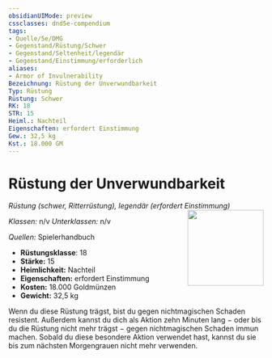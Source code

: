 ```yaml
---
obsidianUIMode: preview
cssclasses: dnd5e-compendium
tags:
- Quelle/5e/DMG
- Gegenstand/Rüstung/Schwer
- Gegenstand/Seltenheit/legendär
- Gegenstand/Einstimmung/erforderlich
aliases:
- Armor of Invulnerability
Bezeichnung: Rüstung der Unverwundbarkeit
Typ: Rüstung
Rüstung: Schwer
RK: 18
STR: 15
Heiml.: Nachteil
Eigenschaften: erfordert Einstimmung
Gew.: 32,5 kg
Kst.: 18.000 GM
---
```

# Rüstung der Unverwundbarkeit
*Rüstung (schwer, Ritterrüstung), legendär (erfordert Einstimmung)*
<img src="Symbolik/Gegenstände.webp" align="right" width="150">

_Klassen:_ n/v 
_Unterklassen:_  n/v

_Quellen:_ Spielerhandbuch

- **Rüstungsklasse**: 18
- **Stärke:** 15
- **Heimlichkeit:** Nachteil
- **Eigenschaften:** erfordert Einstimmung
- **Kosten:** 18.000 Goldmünzen
- **Gewicht:** 32,5 kg

Wenn du diese Rüstung trägst, bist du gegen nichtmagischen Schaden resistent. Außerdem kannst du dich als Aktion zehn Minuten lang − oder bis du die Rüstung nicht mehr trägst − gegen nichtmagischen Schaden immun machen. Sobald du diese besondere Aktion verwendet hast, kannst du sie bis zum nächsten Morgengrauen nicht mehr verwenden.